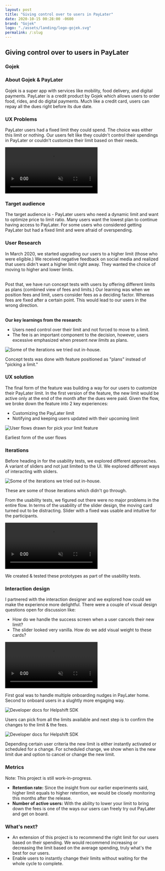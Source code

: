 ```yaml
---
layout: post
title: "Giving control over to users in PayLater"
date: 2020-10-15 00:28:00 -0600
brand: "Gojek"
logo: "./assets/landing/logo-gojek.svg"
permalink: /:slug
---
```



<section id="hero">
  <div class="small-container">
    <h2>Giving control over to users in PayLater</h2>
    <h3>Gojek</h3>
  </div>
</section>
<section id="content">
  <div id="introduction" class="process-step grid-of-two small-container">
    <div>
      <h3>About Gojek & PayLater</h3>
      <p>Gojek is a super app with services like mobility, food delivery, and digital payments. PayLater is a credit product by Gojek which allows users to order food, rides, and do digital payments. Much like a credit card, users can repay all the dues right before its due date.</p>
    </div>
    <div>
      <h3>UX Problems</h3>
      <p>PayLater users had a fixed limit they could spend. The choice was either this limit or nothing. Our users felt like they couldn't control their spendings in PayLater or couldn't customize their limit based on their needs.</p>
    </div>
  </div>
  <video src="/assets/pyl/PYL-Intro.mp4" autoplay muted loop></video>
  <div class="process-step">
    <h3>Target audience</h3>
    <p>
    The target audience is - PayLater users who need a dynamic limit and want to optimize price to limit ratio. Many users want the lowest plan to continue having access to PayLater. For some users who considered getting PayLater but had a fixed limit and were afraid of overspending.
    </p>
  </div>
  <div class="process-step">
    <h3>User Research</h3>
    <p>
      In March 2020, we started upgrading our users to a higher limit (those who were eligible.) We received negative feedback on social media and realized that users didn't want a higher limit right away. They wanted the choice of moving to higher and lower limits.<br><br>
    </p>
    <p>
    Post that, we have run concept tests with users by offering different limits as plans (combined view of fees and limits.) Our learning was when we position fees and limit, users consider fees as a deciding factor. Whereas fees are fixed after a certain point. This would lead to our users in the wrong direction.<br><br>
    </p>
    <p><b>Our key learnings from the research:</b></p>
    <ul>
      <li>Users need control over their limit and not forced to move to a limit.</li>
      <li>The fee is an important component to the decision, however, users excessive emphasized when present <i>new limits</i> as plans.</li>
    </ul>
  </div>
  <div class="process-step image-container">
    <img src="/assets/pyl/PYL-concept test.png" alt="Some of the iterations we tried out in-house." class="mb-24"/>
    <p>Concept tests was done with feature positioned as "plans" instead of "picking a limit."</p>
  </div>
  <div class="process-step">
    <h3>UX solution</h3>
    <p>The final form of the feature was building a way for our users to customize their PayLater limit. In the first version of the feature, the new limit would be active only at the end of the month after the dues were paid. Given the flow, we broke down the feature into 2 key experiences:</p>
    <ul>
      <li>Customizing the PayLater limit</li>
      <li>Notifying and keeping users updated with their upcoming limit</li>
    </ul>
  </div>
  <div class="process-step image-container">
    <img src="/assets/pyl/PYL-user flows.png" alt="User flows drawn for pick your limit feature" class="mb-24"/>
    <p>Earliest form of the user flows</p>
  </div>
  <div class="process-step">
    <h3>Iterations</h3>
    <p>Before heading in for the usability tests, we explored different approaches. A variant of sliders and not just limited to the UI. We explored different ways of interacting with sliders.</p>
  </div>
  <div class="process-step image-container">
    <img src="/assets/pyl/PYL-iterations.png" alt="Some of the iterations we tried out in-house." class="mb-24"/>
    <p>These are some of those iterations which didn't go through.</p>
  </div>
  <div class="process-step">
    <p>From the usability tests, we figured out there were no major problems in the entire flow. In terms of the usability of the slider design, the moving card turned out to be distracting. Slider with a fixed was usable and intuitive for the participants.</p>
  </div>
  <div class="process-step image-container">
    <video src="/assets/pyl/PYL-wireframe.mp4" autoplay muted loop class="mb-24"></video>
    <p>We created & tested these prototypes as part of the usability tests.</p>
  </div>
  <div class="process-step">
    <h3>Interaction design</h3>
    <p>I partnered with the interaction designer and we explored how could we make the experience more delightful. There were a couple of visual design questions open for discussion like:
    </p>
    <ul>
      <li>How do we handle the success screen when a user cancels their new limit?</li>
      <li>The slider looked very vanilla. How do we add visual weight to these cards?</li>
    </ul>
  </div>
  <div class="process-step image-container">
    <video src="/assets/pyl/PYL-Onboarding.mp4" autoplay muted loop class="mb-24"></video>
    <p>First goal was to handle multiple onboarding nudges in PayLater home. Second to onboard users in a slughtly more engaging way.</p>
  </div>
  <div class="process-step image-container">
    <img src="/assets/pyl/PYL-interaction design-1.png" alt="Developer docs for Helpshift SDK" class="mb-24"/>
    <p>Users can pick from all the limits available and next step is to confirm the changes to the limit & the fees.</p>
  </div>
  <div class="process-step image-container">
    <img src="/assets/pyl/PYL-interaction design-2.png" alt="Developer docs for Helpshift SDK" class="mb-24"/>
    <p>Depending certain user criteria the new limit is either instantly activated or scheduled for a change. For scheduled change, we show when is the new limit due and option to cancel or change the new limit.</p>
  </div>
  <div class="grid-of-two small-container">
    <div class="process-step">
      <h3>Metrics</h3>
      <p>Note: This project is still work-in-progress.</p>
      <ul>
        <li><b>Retention rate:</b> Since the insight from our earlier experiments said, higher limit equals to higher retention, we would be closely monitoring this months after the release.</li>
        <li><b>Number of active users:</b> With the ability to lower your limit to bring down the fees is one of the ways our users can freely try out PayLater and get on board.</li>
      </ul>
    </div>
    <div class="process-step">
      <h3>What's next?</h3>
      <ul>
        <li>An extension of this project is to recommend the right limit for our users based on their spending. We would recommend increasing or decreasing the limit based on the average spending, truly what's the best for our users.</li>
        <li>Enable users to instantly change their limits without waiting for the whole cycle to complete.</li>
      </ul>
    </div>
  </div>
</section>
<script>
  window.addEventListener('load', (event) => {
    console.log("loaded.");
  });
</script>